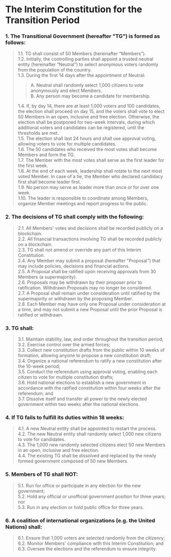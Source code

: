 # The Interim Constitution for the Transition Period


### 1. The Transitional Government (hereafter "TG") is formed as follows:

> 1.1. TG shall consist of 50 Members (hereinafter “Members”).  
> 1.2. Initially, the controlling parties shall appoint a trusted neutral entity (hereinafter “Neutral”) to select anonymous voters randomly from the population of the country.  
> 1.3. During the first 14 days after the appointment of Neutral:  
> > A. Neutral shall randomly select 1,000 citizens to vote anonymously and elect Members.  
> > B. Any person may become a candidate for membership.
> >
> 1.4. If, by day 14, there are at least 1,000 voters and 100 candidates, the election shall proceed on day 15, and the voters shall vote to elect 50 Members in an open, inclusive and free election. Otherwise, the election shall be postponed for two-week intervals, during which additional voters and candidates can be registered, until the thresholds are met.  
> 1.5. The election shall last 24 hours and shall use approval voting, allowing voters to vote for multiple candidates.  
> 1.6. The 50 candidates who received the most votes shall become Members and form the TG.  
> 1.7. The Member with the most votes shall serve as the first leader for the first week.  
> 1.8. At the end of each week, leadership shall rotate to the next most voted Member. In case of a tie, the Member who declared candidacy first shall become leader first.  
> 1.9. No person may serve as leader more than once or for over one week.  
> 1.10. The leader is responsible to coordinate among Members, organize Member meetings and report progress to the public.


### 2. The decisions of TG shall comply with the following:

> 2.1. All Members' votes and decisions shall be recorded publicly on a blockchain.  
> 2.2. All financial transactions involving TG shall be recorded publicly on a blockchain.  
> 2.3. TG shall not amend or override any part of this Interim Constitution.  
> 2.4. Any Member may submit a proposal (hereafter "Proposal") that may include policies, decisions and financial actions.  
> 2.5. A Proposal shall be ratified upon receiving approvals from 30 Members (a supermajority).  
> 2.6. Proposals may be withdrawn by their proposer prior to ratification. Withdrawn Proposals may no longer be considered.  
> 2.7. A Proposal shall remain under consideration until ratified by the supermajority or withdrawn by the proposing Member.  
> 2.8. Each Member may have only one Proposal under consideration at a time, and may not submit a new Proposal until the prior Proposal is ratified or withdrawn.


### 3. TG shall:

> 3.1. Maintain stability, law, and order throughout the transition period;   
> 3.2. Exercise control over the armed forces;   
> 3.3. Collect new constitution drafts from the public within 10 weeks of formation, allowing anyone to propose a new constitution draft;   
> 3.4. Organize a national referendum to ratify a new constitution after the 10-week period;   
> 3.5. Conduct the referendum using approval voting, enabling each citizen to vote for multiple constitution drafts;   
> 3.6. Hold national elections to establish a new government in accordance with the ratified constitution within four weeks after the referendum; and  
> 3.7. Dissolve itself and transfer all power to the newly elected government within two weeks after the national elections.


### 4. If TG fails to fulfill its duties within 18 weeks:  

> 4.1. A new Neutral entity shall be appointed to restart the process.  
> 4.2. The new Neutral entity shall randomly select 1,000 new citizens to vote for candidates.  
> 4.3. The 1,000 new randomly selected citizens elect 50 new Members in an open, inclusive and free election.  
> 4.4. The existing TG shall be dissolved and replaced by the newly formed government composed of 50 new Members.


### 5. Members of TG shall NOT:

> 5.1. Run for office or participate in any election for the new government;    
> 5.2. Hold any official or unofficial government position for three years; nor   
> 5.3. Run in any election or hold public office for three years.


### 6. A coalition of international organizations (e.g. the United Nations) shall:

> 6.1. Ensure that 1,000 voters are selected randomly from the citizenry;   
> 6.2. Monitor Members' compliance with this Interim Constitution; and    
> 6.3. Oversee the elections and the referendum to ensure integrity.  

